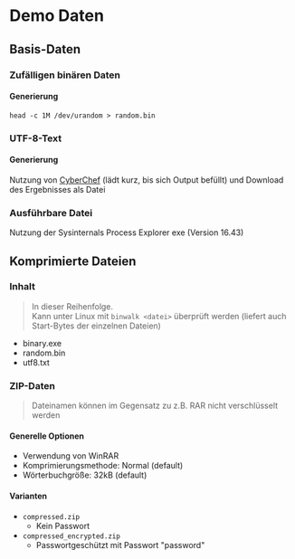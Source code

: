 # Demo Daten

## Basis-Daten

### Zufälligen binären Daten

#### Generierung

```shell
head -c 1M /dev/urandom > random.bin
```

### UTF-8-Text

#### Generierung

Nutzung von [CyberChef](https://gchq.github.io/CyberChef/#recipe=Generate_Lorem_Ipsum(1048576,'Bytes')) (lädt kurz, bis
sich Output befüllt) und Download des Ergebnisses als Datei

### Ausführbare Datei

Nutzung der Sysinternals Process Explorer exe (Version 16.43)

## Komprimierte Dateien

### Inhalt

> In dieser Reihenfolge.\
> Kann unter Linux mit `binwalk <datei>` überprüft werden (liefert auch Start-Bytes der einzelnen Dateien)

- binary.exe
- random.bin
- utf8.txt

### ZIP-Daten

> Dateinamen können im Gegensatz zu z.B. RAR nicht verschlüsselt werden

#### Generelle Optionen

- Verwendung von WinRAR
- Komprimierungsmethode: Normal (default)
- Wörterbuchgröße: 32kB (default)

#### Varianten

- `compressed.zip`
    - Kein Passwort
- `compressed_encrypted.zip`
    - Passwortgeschützt mit Passwort "password"
